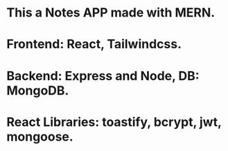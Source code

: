 # This a Notes APP made with MERN.
# Frontend: React, Tailwindcss.
# Backend: Express and Node, DB: MongoDB.
# React Libraries: toastify, bcrypt, jwt, mongoose.
